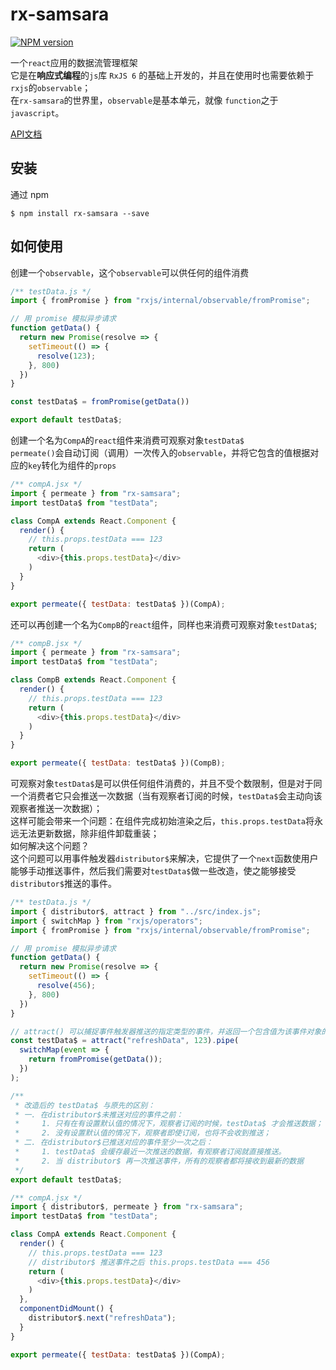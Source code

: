 # rx-samsara

[![NPM version](https://img.shields.io/npm/v/brick.js.svg?style=flat)](https://www.npmjs.com/package/rx-samsara)

一个`react`应用的数据流管理框架<br>
它是在**响应式编程**的`js`库 `RxJS 6` 的基础上开发的，并且在使用时也需要依赖于`rxjs`的`observable`；<br>
在`rx-samsara`的世界里，`observable`是基本单元，就像 `function`之于`javascript`。<br>

[API文档](https://www.kancloud.cn/capricorn_pj/rxjs/762141)

## 安装
通过 npm
```
$ npm install rx-samsara --save
```

## 如何使用
创建一个`observable`，这个`observable`可以供任何的组件消费
```javascript
/** testData.js */
import { fromPromise } from "rxjs/internal/observable/fromPromise";

// 用 promise 模拟异步请求
function getData() {
  return new Promise(resolve => {
    setTimeout(() => {
      resolve(123);
    }, 800)
  })
}

const testData$ = fromPromise(getData())

export default testData$;
```
创建一个名为`CompA`的`react`组件来消费可观察对象`testData$`<br>
`permeate()`会自动订阅（调用）一次传入的`observable`，并将它包含的值根据对应的`key`转化为组件的`props`
```javascript
/** compA.jsx */
import { permeate } from "rx-samsara";
import testData$ from "testData";

class CompA extends React.Component {
  render() {
    // this.props.testData === 123
    return (
      <div>{this.props.testData}</div>
    )
  }
}

export permeate({ testData: testData$ })(CompA);
```
还可以再创建一个名为`CompB`的`react`组件，同样也来消费可观察对象`testData$`;
```javascript
/** compB.jsx */
import { permeate } from "rx-samsara";
import testData$ from "testData";

class CompB extends React.Component {
  render() {
    // this.props.testData === 123
    return (
      <div>{this.props.testData}</div>
    )
  }
}

export permeate({ testData: testData$ })(CompB);
```
可观察对象`testData$`是可以供任何组件消费的，并且不受个数限制，但是对于同一个消费者它只会推送一次数据（当有观察者订阅的时候，`testData$`会主动向该观察者推送一次数据）；<br>
这样可能会带来一个问题：在组件完成初始渲染之后，`this.props.testData`将永远无法更新数据，除非组件卸载重装；<br>
如何解决这个问题？<br>
这个问题可以用事件触发器`distributor$`来解决，它提供了一个`next`函数使用户能够手动推送事件，然后我们需要对`testData$`做一些改造，使之能够接受`distributor$`推送的事件。
```javascript
/** testData.js */
import { distributor$, attract } from "../src/index.js";
import { switchMap } from "rxjs/operators";
import { fromPromise } from "rxjs/internal/observable/fromPromise";

// 用 promise 模拟异步请求
function getData() {
  return new Promise(resolve => {
    setTimeout(() => {
      resolve(456);
    }, 800)
  })
}

// attract() 可以捕捉事件触发器推送的指定类型的事件，并返回一个包含值为该事件对象的observable
const testData$ = attract("refreshData", 123).pipe(
  switchMap(event => {
    return fromPromise(getData());
  })
);

/**
 * 改造后的 testData$ 与原先的区别：
 * 一. 在distributor$未推送对应的事件之前：
 *     1. 只有在有设置默认值的情况下，观察者订阅的时候，testData$ 才会推送数据；
 *     2. 没有设置默认值的情况下，观察者即使订阅，也将不会收到推送；
 * 二. 在distributor$已推送对应的事件至少一次之后：
 *     1. testData$ 会缓存最近一次推送的数据，有观察者订阅就直接推送。
 *     2. 当 distributor$ 再一次推送事件，所有的观察者都将接收到最新的数据
 */  
export default testData$;
```
```javascript
/** compA.jsx */
import { distributor$, permeate } from "rx-samsara";
import testData$ from "testData";

class CompA extends React.Component {
  render() {
    // this.props.testData === 123
    // distributor$ 推送事件之后 this.props.testData === 456
    return (
      <div>{this.props.testData}</div>
    )
  },
  componentDidMount() {
    distributor$.next("refreshData");
  }
}

export permeate({ testData: testData$ })(CompA);
```
